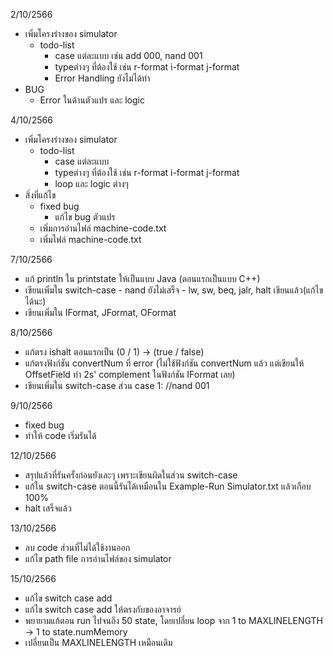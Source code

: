 2/10/2566
- เพิ่มโครงร่างของ simulator
    - todo-list
        - case แต่ละแบบ เช่น add 000, nand 001
        - typeต่างๆ ที่ต้องใช้ เช่น r-format i-format j-format
        - Error Handling ยังไม่ได้ทำ
- BUG
    - Error ในด้านตัวแปร และ logic


4/10/2566
- เพิ่มโครงร่างของ simulator
    - todo-list
        - case แต่ละแบบ
        - typeต่างๆ ที่ต้องใช้ เช่น r-format i-format j-format
        - loop และ logic ต่างๆ
- สิ่งที่แก้ไข
    - fixed bug
        - แก้ไข bug ตัวแปร
    - เพิ่มการอ่านไฟล์ machine-code.txt
    - เพิ่มไฟล์ machine-code.txt

7/10/2566
- แก้ println ใน printstate ให้เป็นแบบ Java (ตอนแรกเป็นแบบ C++)
- เขียนเพิ่มใน switch-case
      - nand ยังไม่เสร็จ
      - lw, sw, beq, jalr, halt เขียนแล้ว(แก้ไขได้นะ)
- เขียนเพิ่มใน IFormat, JFormat, OFormat

8/10/2566
- แก้ตรง ishalt ตอนแรกเป็น (0 / 1) -> (true / false)
- แก้ตรงฟังก์ชัน convertNum ที่ error (ไม่ใช้ฟังก์ชัน convertNum แล้ว แต่เขียนให้ OffsetField ทำ 2s' complement ในฟังก์ชัน IFormat เลย)
- เขียนเพิ่มใน switch-case ส่วน case 1: //nand 001

9/10/2566
- fixed bug
- ทำให้ code เริ่มรันได้

12/10/2566
- สรุปแล้วที่รันครั้งก่อนยังเละๆ เพราะเขียนผิดในส่วน switch-case
- แก้ใน switch-case ตอนนี้รันได้เหมือนใน Example-Run Simulator.txt แล้วเกือบ 100%
- halt เสร็จแล้ว

13/10/2566
- ลบ code ส่วนที่ไม่ได้ใช้งานออก
- แก้ไข path file การอ่านไฟล์ของ simulator
  
15/10/2566
- แก้ไข switch case add
- แก้ไข switch case add ให้ตรงกับของอาจารย์
- พยายามแก้ตอน run ไปจนถึง 50 state, โดยเปลี่ยน loop จาก 1 to MAXLINELENGTH -> 1 to state.numMemory
- เปลี่ยนเป็น MAXLINELENGTH เหมือนเดิม
